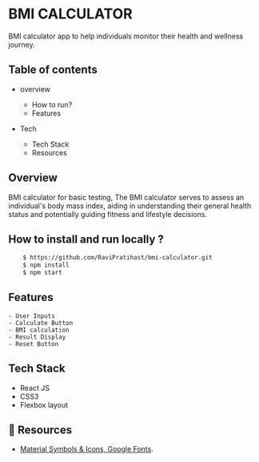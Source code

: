 
# BMI CALCULATOR
 BMI calculator app to help individuals monitor their health and wellness journey.




## Table of contents

* overview
    
    * How to run?
    * Features
* Tech
    
    * Tech Stack
    * Resources
## Overview

BMI calculator for basic testing, The BMI calculator serves to assess an individual's body mass index, aiding in understanding their general health status and potentially guiding fitness and lifestyle decisions.



## How to install and run locally ?



```bash
    $ https://github.com/RaviPratihast/bmi-calculator.git
    $ npm install
    $ npm start
```


## Features

    - User Inputs
    - Calculate Button
    - BMI calculation
    - Result Display
    - Reset Button



## Tech Stack
 - React JS
 - CSS3
 - Flexbox layout

## 🔗 Resources
- [Material Symbols & Icons, Google Fonts](https://fonts.google.com/icons/).

